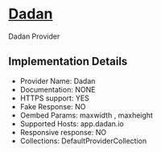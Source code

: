 # [Dadan](https://app.dadan.io)

Dadan Provider

## Implementation Details

- Provider
Name: Dadan
- Documentation: NONE
- HTTPS support: YES
- Fake Response: NO
- Oembed Params: maxwidth , maxheight
- Supported Hosts: app.dadan.io
- Responsive response: NO
- Collections: DefaultProviderCollection


